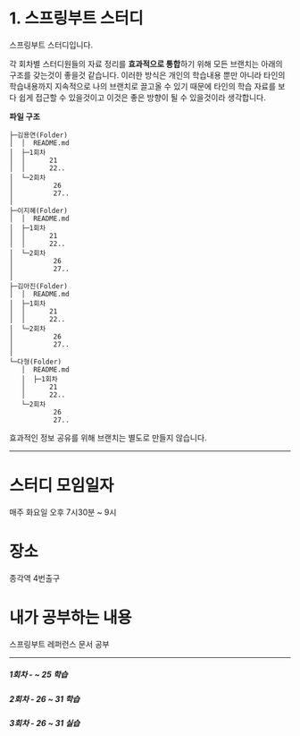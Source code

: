 # 1. 스프링부트 스터디 

스프링부트 스터디입니다.

각 회차별 스터디원들의 자료 정리를 **효과적으로 통합**하기 위해 모든 브랜치는 아래의 구조를 갖는것이 좋을것 같습니다. 이러한 방식은 개인의 학습내용 뿐만 아니라 타인의 학습내용까지 지속적으로 나의 브랜치로 끌고올 수 있기 때문에 타인의 학습 자료를 보다 쉽게 접근할 수 있을것이고 이것은 좋은 방향이 될 수 있을것이라 생각합니다.



**파일 구조**

```
├─김용연(Folder)
│  │  README.md
│  ├─1회차
│  │      21
│  │      22..
│  └─2회차
│          26
│          27..
│ 
├─이지혜(Folder)
│  │  README.md
│  ├─1회차
│  │      21
│  │      22..
│  └─2회차
│          26
│          27..
│ 
├─김아진(Folder)
│  │  README.md
│  ├─1회차
│  │      21
│  │      22..
│  └─2회차
│          26
│          27..
│ 
└─다형(Folder)
   │  README.md
   │  ├─1회차
   │      21
   │      22..
   └─2회차
           26
           27..
```


효과적인 정보 공유를 위해 브랜치는 별도로 만들지 않습니다.


<hr>


# 스터디 모임일자

매주 화요일 오후 7시30분 ~ 9시

# 장소

종각역 4번출구

# 내가 공부하는 내용

스프링부트 레퍼런스 문서 공부 


<hr>

##### 1회차 -    ~ 25 학습
##### 2회차 - 26 ~ 31 학습
##### 3회차 - 26 ~ 31 실습
